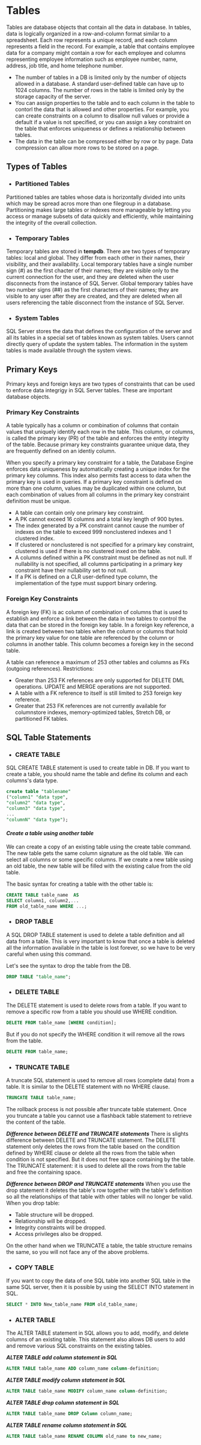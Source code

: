 # Tables

Tables are database objects that contain all the data in database. In tables, data is logically organized in a row-and-column format similar to a spreadsheet. Each row represents a unique record, and each column represents a field in the record. For example, a table that contains employee data for a company might contain a row for each employee and columns representing employee information such as employee number, name, address, job title, and home telephone number.
- The number of tables in a DB is limited only by the number of objects allowed in a database. A standard user-defined table can have up to 1024 columns. The number of rows in the table is limited only by the storage capacity of the server.
- You can assign properties to the table and to each column in the table to contorl the data that is allowed and other properties. For example, you can create constraints on a column to disallow null values or provide a default if a value is not specified, or you can assign a key constraint on the table that enforces uniqueness or defines a relationship between tables.
- The data in the table can be compressed either by row or by page. Data compression can allow more rows to be stored on a page.

## Types of Tables

- ### Partitioned Tables
Partitioned tables are tables whose data is horizontally divided into units which may be spread acros more than one filegroup in a database. Partitioning makes large tables or indexes more manageable by letting you access or manage subsets of data quickly and efficiently, while maintaining the integrity of the overall collection.

- ### Temporary Tables
Temporary tables are stored in **tempdb**. There are two types of temporary tables: local and global. They differ from each other in their names, their visibility, and their availability. Local temporary tables have a single number sign (#) as the first chacter of their names; they are visible only to the current connection for the user, and they are deleted when the user disconnects from the instance of SQL Server. Global temporary tables have two number signs (##) as the first characters of their names; they are visible to any user after they are created, and they are deleted when all users referencing the table disconnect from the instance of SQL Server.

- ### System Tables
SQL Server stores the data that defines the configuration of the server and all its tables in a special set of tables known as system tables. Users cannot directly query of update the system tables. The information in the system tables is made available through the system views.


## Primary Keys

Primary keys and foreign keys are two types of constraints that can be used to enforce data integrigy in SQL Server tables. These are important database objects.

### Primary Key Constraints

A table typically has a column or combination of columns that contain values that uniquely identify each row in the table. This column, or columns, is called the primary key (PR) of the table and enforces the entity integrity of the table. Because primary key constraints guarantee unique data, they are frequently defined on an identiy column.

When you specify a primary key constraint for a table, the Database Engine enforces data uniqueness by automatically creating a unique index for the primary key columns. This index also permits fast access to data when the primary key is used in queries. If a primary key constraint is defined on more than one column, values may be duplicated within one column, but each combination of values from all columns in the primary key constraint definition must be unique.

- A table can contain only one primary key constraint.
- A PK cannot exceed 16 columns and a total key length of 900 bytes.
- The index generated by a PK constraint cannot cause the number of indexes on the table to exceed 999 nonclustered indexes and 1 clustered index.
- If clustered or nonclustered is not specified for a primary key constraint, clustered is used if there is no clustered inxed on the table.
- A columns defined within a PK constraint must be defined as not null. If nullability is not specified, all columns participating in a primary key constraint have their nullability set to not null.
- If a PK is defined on a CLR user-defined type column, the implementation of the type must support binary ordering.

### Foreign Key Constraints

A foreign key (FK) is ac column of combination of columns that is used to establish and enforce a link between the data in two tables to control the data that can be stored in the foreign key table. In a foreign key reference, a link is created between two tables when the column or columns that hold the primary key value for one table are referenced by the column or columns in another table. This column becomes a foreign key in the second table.

A table can reference a maximum of 253 other tables and columns as FKs (outgoing references). Restrictions:

- Greater than 253 FK references are only supported for DELETE DML operations. UPDATE and MERGE operations are not supported.
- A table with a FK reference to itself is still limited to 253 foreign key reference.
- Greater that 253 FK references are not currently available for columnstore indexes, memory-optimized tables, Stretch DB, or partitioned FK tables.


## SQL Table Statements

- ### CREATE TABLE
SQL CREATE TABLE statement is used to create table in DB. If you want to create a table, you should name the table and define its column and each columns's data type.
```sql
create table "tablename"  
("column1" "data type",  
"column2" "data type",  
"column3" "data type",  
...  
"columnN" "data type");  
```
#### ***Create a table using another table***
We can create a copy of an existing table using the create table command. The new table gets the same column signature as the old table. We can select all columns or some specific columns. If we create a new table using an old table, the new table will be filled with the existing calue from the old table.

The basic syntax for creating a table with the other table is:
```sql
CREATE TABLE table_name  AS
SELECT column1, column2,...
FROM old_table_name WHERE ...;
```

- ### DROP TABLE
A SQL DROP TABLE statement is used to delete a table definition and all data from a table. This is very important to know that once a table is deleted all the information available in the table is lost forever, so we have to be very careful when using this command.

Let's see the syntax to drop the table from the DB.
```sql
DROP TABLE "table_name";
```

- ### DELETE TABLE
The DELETE statement is used to delete rows from a table. If you want to remove a specific row from a table you should use WHERE condition.
```sql
DELETE FROM table_name [WHERE condition];
```
But if you do not specify the WHERE condition it will remove all the rows from the table.
```sql
DELETE FROM table_name;
```

- ### TRUNCATE TABLE
A truncate SQL statement is used to remove all rows (complete data) from a table. It is similar to the DELETE statement with no WHERE clause.
```sql
TRUNCATE TABLE table_name;
```
The rollback process is not possible after truncate table statement. Once you truncate a table you cannot use a flashback table statement to retrieve the content of the table.


***Difference between DELETE and TRUNCATE statements***
There is slights difference between DELETE and TRUNCATE statement. The DELETE statement only deletes the rows from the table based on the condition defined by WHERE clause or delete all the rows from the table when condition is not specified. But it does not free space containing by the table. The TRUNCATE statement: it is used to delete all the rows from the table and free the containing space.

***Difference between DROP and TRUNCATE statements***
When you use the drop statement it deletes the table's row together with the table's definition so all the relationships of that table with other tables will no longer be valid.
When you drop table:
- Table structure will be dropped.
- Relationship will be dropped.
- Integrity constraints will be dropped.
- Access privileges also be dropped.

On the other hand when we TRUNCATE a table, the table structure remains the same, so you will not face any of the above problems.

- ### COPY TABLE
If you want to copy the data of one SQL table into another SQL table in the same SQL server, then it is possible by using the SELECT INTO statement in SQL.
```sql
SELECT * INTO New_table_name FROM old_table_name;  
```

- ### ALTER TABLE
The ALTER TABLE statement in SQL allows you to add, modify, and delete columns of an existing table. This statement also allows DB users to add and remove various SQL constraints on the existing tables.

***ALTER TABLE add column statement in SQL***
```sql
ALTER TABLE table_name ADD column_name column-definition;
```

***ALTER TABLE modify column statement in SQL***
```sql
ALTER TABLE table_name MODIFY column_name column-definition;
```

***ALTER TABLE drop column statement in SQL***
```sql
ALTER TABLE table_name DROP Column column_name;
```

***ALTER TABLE rename column statement in SQL***
```sql
ALTER TABLE table_name RENAME COLUMN old_name to new_name;
```